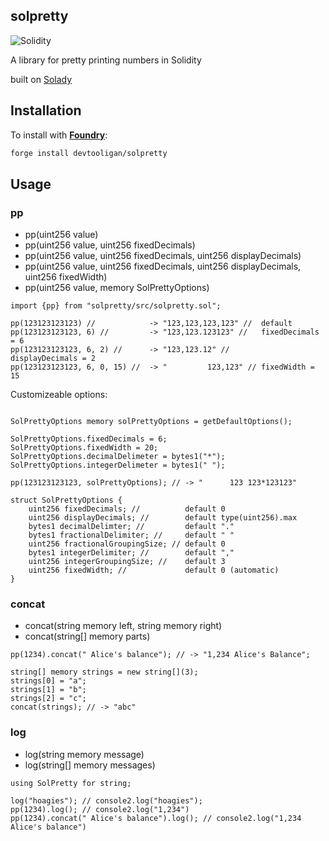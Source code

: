 ## solpretty
![Solidity][solidity-shield]

A library for pretty printing numbers in Solidity

built on [Solady](https://github.com/Vectorized/solady)

## Installation
To install with [**Foundry**](https://github.com/gakonst/foundry):

```sh
forge install devtooligan/solpretty
```

## Usage

### pp
 - pp(uint256 value)
 - pp(uint256 value, uint256 fixedDecimals)
 - pp(uint256 value, uint256 fixedDecimals, uint256 displayDecimals)
 - pp(uint256 value, uint256 fixedDecimals, uint256 displayDecimals, uint256 fixedWidth)
 - pp(uint256 value, memory SolPrettyOptions)

```solidity
import {pp} from "solpretty/src/solpretty.sol";

pp(123123123123) //            -> "123,123,123,123" //  default
pp(123123123123, 6) //         -> "123,123.123123" //   fixedDecimals = 6
pp(123123123123, 6, 2) //      -> "123,123.12" //       displayDecimals = 2
pp(123123123123, 6, 0, 15) //  -> "         123,123" // fixedWidth = 15
```

Customizeable options:

```solidity

SolPrettyOptions memory solPrettyOptions = getDefaultOptions();

SolPrettyOptions.fixedDecimals = 6;
SolPrettyOptions.fixedWidth = 20;
SolPrettyOptions.decimalDelimeter = bytes1("*");
SolPrettyOptions.integerDelimeter = bytes1(" ");

pp(123123123123, solPrettyOptions); // -> "      123 123*123123"

struct SolPrettyOptions {
    uint256 fixedDecimals; //          default 0
    uint256 displayDecimals; //        default type(uint256).max
    bytes1 decimalDelimter; //         default "."
    bytes1 fractionalDelimiter; //     default " "
    uint256 fractionalGroupingSize; // default 0
    bytes1 integerDelimiter; //        default ","
    uint256 integerGroupingSize; //    default 3
    uint256 fixedWidth; //             default 0 (automatic)
}

```

### concat
 - concat(string memory left, string memory right)
 - concat(string[] memory parts)

```solidity
pp(1234).concat(" Alice's balance"); // -> "1,234 Alice's Balance";

string[] memory strings = new string[](3);
strings[0] = "a";
strings[1] = "b";
strings[2] = "c";
concat(strings); // -> "abc"

```

### log
 - log(string memory message)
 - log(string[] memory messages)

```solidity
using SolPretty for string;

log("hoagies"); // console2.log("hoagies");
pp(1234).log(); // console2.log("1,234")
pp(1234).concat(" Alice's balance").log(); // console2.log("1,234 Alice's balance")

```

[solidity-shield]: https://img.shields.io/badge/solidity-%3E=0.8.4%20%3C=0.8.21-aa6746

